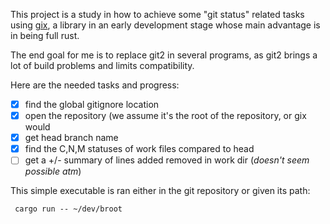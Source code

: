 

This project is a study in how to achieve some "git status" related tasks using [gix](https://docs.rs/gix/latest/gix/), a library in an early development stage whose main advantage is in being full rust.

The end goal for me is to replace git2 in several programs, as git2 brings a lot of build problems and limits compatibility.

Here are the needed tasks and progress:
* [x] find the global gitignore location
* [x] open the repository (we assume it's the root of the repository, or gix would
* [x] get head branch name
* [x] find the C,N,M statuses of work files compared to head
* [ ] get a +/- summary of lines added removed in work dir (*doesn't seem possible atm*)

This simple executable is ran either in the git repository or given its path:

     cargo run -- ~/dev/broot
